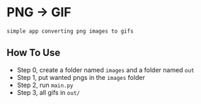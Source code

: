 # PNG -> GIF

`simple app converting png images to gifs`

## How To Use

-   Step 0, create a folder named `images` and a folder named `out`
-   Step 1, put wanted pngs in the `images` folder
-   Step 2, run `main.py`
-   Step 3, all gifs in `out/`

